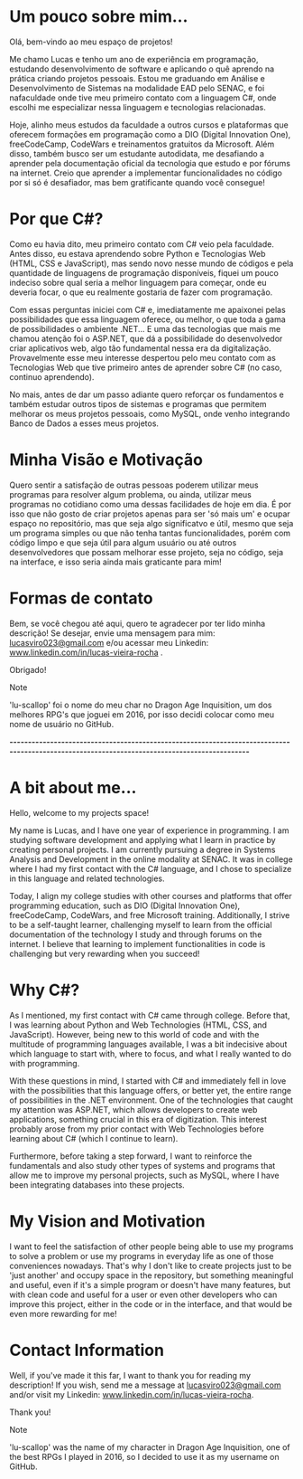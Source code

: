 # Um pouco sobre mim...

Olá, bem-vindo ao meu espaço de projetos!

Me chamo Lucas e tenho um ano de experiência em programação, estudando desenvolvimento de software e aplicando o quê aprendo na prática criando projetos pessoais. Estou me 
graduando em Análise e Desenvolvimento de Sistemas na modalidade EAD pelo SENAC, e foi nafaculdade onde tive meu primeiro contato com a linguagem C#, onde escolhi me 
especializar nessa linguagem e tecnologias relacionadas.

Hoje, alinho meus estudos da faculdade a outros cursos e plataformas que oferecem formações em programação como a DIO (Digital Innovation One), freeCodeCamp, CodeWars e 
treinamentos gratuitos da Microsoft. Além disso, também busco ser um estudante autodidata, me desafiando a aprender pela documentação oficial da tecnologia que estudo e por 
fórums na internet. Creio que aprender a implementar funcionalidades no código por si só é desafiador, mas bem gratificante quando você consegue!

# Por que C#?

Como eu havia dito, meu primeiro contato com C# veio pela faculdade. Antes disso, eu estava aprendendo sobre Python e Tecnologias Web (HTML, CSS e JavaScript), mas
sendo novo nesse mundo de códigos e pela quantidade de linguagens de programação disponíveis, fiquei um pouco indeciso sobre qual seria a melhor linguagem para começar,
onde eu deveria focar, o que eu realmente gostaria de fazer com programação. 

Com essas perguntas iniciei com C# e, imediatamente me apaixonei pelas possibilidades que essa linguagem oferece, ou melhor, o que toda a gama de possibilidades o ambiente 
.NET... E uma das tecnologias que mais me chamou atenção foi o ASP.NET, que dá a possibilidade do desenvolvedor criar aplicativos web, algo tão fundamental nessa era da 
digitalização. Provavelmente esse meu interesse despertou pelo meu contato com as Tecnologias Web que tive primeiro antes de aprender sobre C# (no caso, continuo aprendendo).

No mais, antes de dar um passo adiante quero reforçar os fundamentos e também estudar outros tipos de sistemas e programas que permitem melhorar os meus projetos pessoais, como
MySQL, onde venho integrando Banco de Dados a esses meus projetos. 

# Minha Visão e Motivação

Quero sentir a satisfação de outras pessoas poderem utilizar meus programas para resolver algum problema, ou ainda, utilizar meus programas no cotidiano como uma dessas 
facilidades de hoje em dia. É por isso que não gosto de criar projetos apenas para ser 'só mais um' e ocupar espaço no repositório, mas que seja algo significatvo e útil, 
mesmo que seja um programa simples ou que não tenha tantas funcionalidades, porém com código limpo e que seja útil para algum usuário ou até outros desenvolvedores que possam 
melhorar esse projeto, seja no código, seja na interface, e isso seria ainda mais graticante para mim! 

# Formas de contato

Bem, se você chegou até aqui, quero te agradecer por ter lido minha descrição! 
Se desejar, envie uma mensagem para mim: lucasviro023@gmail.com e/ou acessar meu Linkedin: www.linkedin.com/in/lucas-vieira-rocha .

Obrigado!

> [!NOTE]
> 'lu-scallop' foi o nome do meu char no Dragon Age Inquisition, um dos melhores RPG's que joguei em 2016, por isso decidi colocar como meu nome de usuário no GitHub.


**---------------------------------------------------------------------------------------------------------------------------------------------**


# A bit about me...
Hello, welcome to my projects space!

My name is Lucas, and I have one year of experience in programming. I am studying software development and applying what I learn in practice by creating personal projects. I am currently pursuing a degree in Systems Analysis and Development in the online modality at SENAC. It was in college where I had my first contact with the C# language, and I chose to specialize in this language and related technologies.

Today, I align my college studies with other courses and platforms that offer programming education, such as DIO (Digital Innovation One), freeCodeCamp, CodeWars, and free Microsoft training. Additionally, I strive to be a self-taught learner, challenging myself to learn from the official documentation of the technology I study and through forums on the internet. I believe that learning to implement functionalities in code is challenging but very rewarding when you succeed!

# Why C#?
As I mentioned, my first contact with C# came through college. Before that, I was learning about Python and Web Technologies (HTML, CSS, and JavaScript). However, being new to this world of code and with the multitude of programming languages available, I was a bit indecisive about which language to start with, where to focus, and what I really wanted to do with programming.

With these questions in mind, I started with C# and immediately fell in love with the possibilities that this language offers, or better yet, the entire range of possibilities in the .NET environment. One of the technologies that caught my attention was ASP.NET, which allows developers to create web applications, something crucial in this era of digitization. This interest probably arose from my prior contact with Web Technologies before learning about C# (which I continue to learn).

Furthermore, before taking a step forward, I want to reinforce the fundamentals and also study other types of systems and programs that allow me to improve my personal projects, such as MySQL, where I have been integrating databases into these projects.

# My Vision and Motivation
I want to feel the satisfaction of other people being able to use my programs to solve a problem or use my programs in everyday life as one of those conveniences nowadays. That's why I don't like to create projects just to be 'just another' and occupy space in the repository, but something meaningful and useful, even if it's a simple program or doesn't have many features, but with clean code and useful for a user or even other developers who can improve this project, either in the code or in the interface, and that would be even more rewarding for me!

# Contact Information
Well, if you've made it this far, I want to thank you for reading my description! If you wish, send me a message at lucasviro023@gmail.com and/or visit my Linkedin: www.linkedin.com/in/lucas-vieira-rocha.

Thank you!

>[!NOTE]
>'lu-scallop' was the name of my character in Dragon Age Inquisition, one of the best RPGs I played in 2016, so I decided to use it as my username on GitHub.









